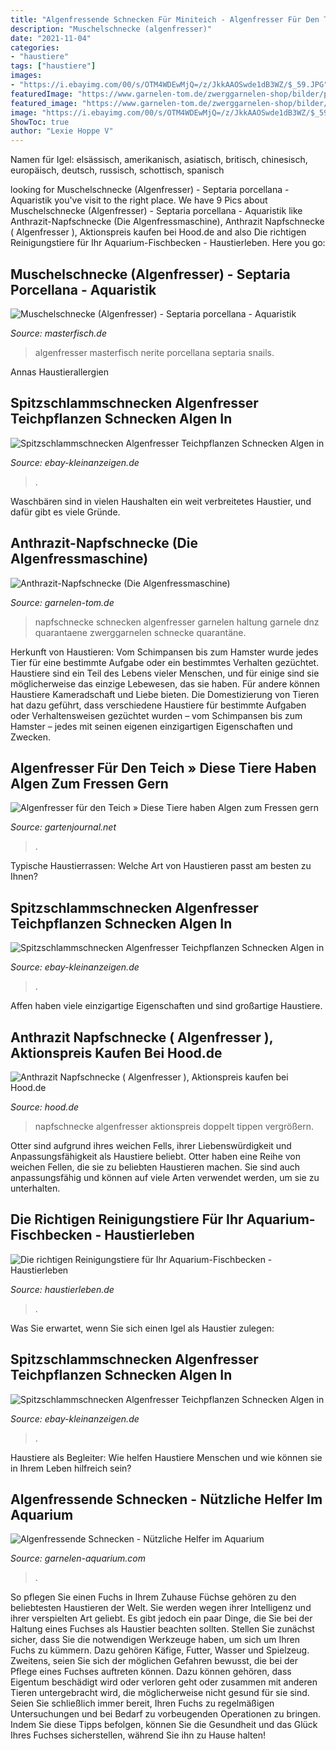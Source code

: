 ```yaml
---
title: "Algenfressende Schnecken Für Miniteich - Algenfresser Für Den Teich » Diese Tiere Haben Algen Zum Fressen Gern"
description: "Muschelschnecke (algenfresser)"
date: "2021-11-04"
categories:
- "haustiere"
tags: ["haustiere"]
images:
- "https://i.ebayimg.com/00/s/OTM4WDEwMjQ=/z/JkkAAOSwde1dB3WZ/$_59.JPG"
featuredImage: "https://www.garnelen-tom.de/zwerggarnelen-shop/bilder/produkte/gross/Anthrazit-Napfschnecke-Die-Algenfressmaschine.jpg"
featured_image: "https://www.garnelen-tom.de/zwerggarnelen-shop/bilder/produkte/gross/Anthrazit-Napfschnecke-Die-Algenfressmaschine.jpg"
image: "https://i.ebayimg.com/00/s/OTM4WDEwMjQ=/z/JkkAAOSwde1dB3WZ/$_59.JPG"
ShowToc: true
author: "Lexie Hoppe V"
---
```



Namen für Igel: elsässisch, amerikanisch, asiatisch, britisch, chinesisch, europäisch, deutsch, russisch, schottisch, spanisch

	

		
looking for Muschelschnecke (Algenfresser) - Septaria porcellana - Aquaristik you've visit to the right place. We have 9 Pics about Muschelschnecke (Algenfresser) - Septaria porcellana - Aquaristik like Anthrazit-Napfschnecke (Die Algenfressmaschine), Anthrazit Napfschnecke ( Algenfresser ), Aktionspreis kaufen bei Hood.de and also Die richtigen Reinigungstiere für Ihr Aquarium-Fischbecken - Haustierleben. Here you go:
		
    
## Muschelschnecke (Algenfresser) - Septaria Porcellana - Aquaristik

<img loading=lazy src="https://www.masterfisch.de/2361-thickbox_default/muschelschnecke-algenfresser.jpg" onerror="this.onerror=null;this.src='https://tse4.mm.bing.net/th?id=OIP.nIPEhf3fSVCi3vyzWrdouwHaE7&amp;pid=15.1';" alt="Muschelschnecke (Algenfresser) - Septaria porcellana - Aquaristik">

_Source: masterfisch.de_

>algenfresser masterfisch nerite porcellana septaria snails. 

	

Annas Haustierallergien

    
## Spitzschlammschnecken Algenfresser Teichpflanzen Schnecken Algen In

<img loading=lazy src="https://i.ebayimg.com/00/s/MTAyNFg3Njg=/z/ZPYAAOSwQ4Zc3EpQ/$_59.JPG" onerror="this.onerror=null;this.src='https://tse2.mm.bing.net/th?id=OIP.to-vXGugLHEHK8OZdAfC8gHaJ4&amp;pid=15.1';" alt="Spitzschlammschnecken Algenfresser Teichpflanzen Schnecken Algen in">

_Source: ebay-kleinanzeigen.de_

>. 

	

Waschbären sind in vielen Haushalten ein weit verbreitetes Haustier, und dafür gibt es viele Gründe.

    
## Anthrazit-Napfschnecke (Die Algenfressmaschine)

<img loading=lazy src="https://www.garnelen-tom.de/zwerggarnelen-shop/bilder/produkte/gross/Anthrazit-Napfschnecke-Die-Algenfressmaschine.jpg" onerror="this.onerror=null;this.src='https://tse1.mm.bing.net/th?id=OIP.naNvn5yNmWbdMypx_Vm9iQHaE7&amp;pid=15.1';" alt="Anthrazit-Napfschnecke (Die Algenfressmaschine)">

_Source: garnelen-tom.de_

>napfschnecke schnecken algenfresser garnelen haltung garnele dnz quarantaene zwerggarnelen schnecke quarantäne. 

	

Herkunft von Haustieren: Vom Schimpansen bis zum Hamster wurde jedes Tier für eine bestimmte Aufgabe oder ein bestimmtes Verhalten gezüchtet.
Haustiere sind ein Teil des Lebens vieler Menschen, und für einige sind sie möglicherweise das einzige Lebewesen, das sie haben. Für andere können Haustiere Kameradschaft und Liebe bieten. Die Domestizierung von Tieren hat dazu geführt, dass verschiedene Haustiere für bestimmte Aufgaben oder Verhaltensweisen gezüchtet wurden – vom Schimpansen bis zum Hamster – jedes mit seinen eigenen einzigartigen Eigenschaften und Zwecken.

    
## Algenfresser Für Den Teich » Diese Tiere Haben Algen Zum Fressen Gern

<img loading=lazy src="https://www.gartenjournal.net/wp-content/uploads/algenfresser-teich.jpg" onerror="this.onerror=null;this.src='https://tse1.mm.bing.net/th?id=OIP.yhgtZszxaBRV9oX5TBXM6AHaE9&amp;pid=15.1';" alt="Algenfresser für den Teich » Diese Tiere haben Algen zum Fressen gern">

_Source: gartenjournal.net_

>. 

	

Typische Haustierrassen: Welche Art von Haustieren passt am besten zu Ihnen?

    
## Spitzschlammschnecken Algenfresser Teichpflanzen Schnecken Algen In

<img loading=lazy src="https://i.ebayimg.com/00/s/OTM4WDEwMjQ=/z/JkkAAOSwde1dB3WZ/$_59.JPG" onerror="this.onerror=null;this.src='https://tse4.mm.bing.net/th?id=OIP.QHi5T7fDN-i04CgEJ_KuhwHaGy&amp;pid=15.1';" alt="Spitzschlammschnecken Algenfresser Teichpflanzen Schnecken Algen in">

_Source: ebay-kleinanzeigen.de_

>. 

	

Affen haben viele einzigartige Eigenschaften und sind großartige Haustiere.

    
## Anthrazit Napfschnecke ( Algenfresser ), Aktionspreis Kaufen Bei Hood.de

<img loading=lazy src="https://www.hood.de/img1/full/16154/161543593.jpg" onerror="this.onerror=null;this.src='https://tse2.mm.bing.net/th?id=OIP.-WHbT8Z0pJ4hm2pOAzbvQgHaEK&amp;pid=15.1';" alt="Anthrazit Napfschnecke ( Algenfresser ), Aktionspreis kaufen bei Hood.de">

_Source: hood.de_

>napfschnecke algenfresser aktionspreis doppelt tippen vergrößern. 

	

Otter sind aufgrund ihres weichen Fells, ihrer Liebenswürdigkeit und Anpassungsfähigkeit als Haustiere beliebt.
Otter haben eine Reihe von weichen Fellen, die sie zu beliebten Haustieren machen. Sie sind auch anpassungsfähig und können auf viele Arten verwendet werden, um sie zu unterhalten.

    
## Die Richtigen Reinigungstiere Für Ihr Aquarium-Fischbecken - Haustierleben

<img loading=lazy src="http://haustierleben.de/wp-content/uploads/2020/03/Algenfressende-Schnecken-1024x526.jpeg" onerror="this.onerror=null;this.src='https://tse4.mm.bing.net/th?id=OIP.hma1kQIQ-L9raw4uT-ICWgHaDz&amp;pid=15.1';" alt="Die richtigen Reinigungstiere für Ihr Aquarium-Fischbecken - Haustierleben">

_Source: haustierleben.de_

>. 

	

Was Sie erwartet, wenn Sie sich einen Igel als Haustier zulegen:

    
## Spitzschlammschnecken Algenfresser Teichpflanzen Schnecken Algen In

<img loading=lazy src="https://i.ebayimg.com/00/s/MTAyNFg3Njg=/z/M3QAAOSwUIJc3EpP/$_59.JPG" onerror="this.onerror=null;this.src='https://tse3.mm.bing.net/th?id=OIP.SYEfsY0seNR_6LNC6p-x7wHaJ4&amp;pid=15.1';" alt="Spitzschlammschnecken Algenfresser Teichpflanzen Schnecken Algen in">

_Source: ebay-kleinanzeigen.de_

>. 

	

Haustiere als Begleiter: Wie helfen Haustiere Menschen und wie können sie in Ihrem Leben hilfreich sein?

    
## Algenfressende Schnecken - Nützliche Helfer Im Aquarium

<img loading=lazy src="http://www.garnelen-aquarium.com/wp-content/uploads/geweihschnecke-624x499.jpg" onerror="this.onerror=null;this.src='https://tse4.mm.bing.net/th?id=OIP.RL3Dw4sZB0ztewdDGw8YigHaF7&amp;pid=15.1';" alt="Algenfressende Schnecken - Nützliche Helfer im Aquarium">

_Source: garnelen-aquarium.com_

>. 

	

So pflegen Sie einen Fuchs in Ihrem Zuhause
Füchse gehören zu den beliebtesten Haustieren der Welt. Sie werden wegen ihrer Intelligenz und ihrer verspielten Art geliebt. Es gibt jedoch ein paar Dinge, die Sie bei der Haltung eines Fuchses als Haustier beachten sollten. Stellen Sie zunächst sicher, dass Sie die notwendigen Werkzeuge haben, um sich um Ihren Fuchs zu kümmern. Dazu gehören Käfige, Futter, Wasser und Spielzeug. Zweitens, seien Sie sich der möglichen Gefahren bewusst, die bei der Pflege eines Fuchses auftreten können. Dazu können gehören, dass Eigentum beschädigt wird oder verloren geht oder zusammen mit anderen Tieren untergebracht wird, die möglicherweise nicht gesund für sie sind. Seien Sie schließlich immer bereit, Ihren Fuchs zu regelmäßigen Untersuchungen und bei Bedarf zu vorbeugenden Operationen zu bringen. Indem Sie diese Tipps befolgen, können Sie die Gesundheit und das Glück Ihres Fuchses sicherstellen, während Sie ihn zu Hause halten!

